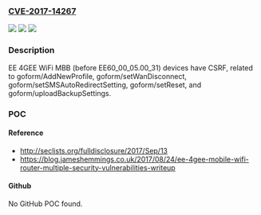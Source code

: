 ### [CVE-2017-14267](https://cve.mitre.org/cgi-bin/cvename.cgi?name=CVE-2017-14267)
![](https://img.shields.io/static/v1?label=Product&message=n%2Fa&color=blue)
![](https://img.shields.io/static/v1?label=Version&message=n%2Fa&color=blue)
![](https://img.shields.io/static/v1?label=Vulnerability&message=n%2Fa&color=brighgreen)

### Description

EE 4GEE WiFi MBB (before EE60_00_05.00_31) devices have CSRF, related to goform/AddNewProfile, goform/setWanDisconnect, goform/setSMSAutoRedirectSetting, goform/setReset, and goform/uploadBackupSettings.

### POC

#### Reference
- http://seclists.org/fulldisclosure/2017/Sep/13
- https://blog.jameshemmings.co.uk/2017/08/24/ee-4gee-mobile-wifi-router-multiple-security-vulnerabilities-writeup

#### Github
No GitHub POC found.

